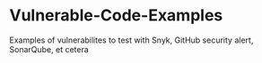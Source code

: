 # Vulnerable-Code-Examples
Examples of vulnerabilites to test with Snyk, GitHub security alert, SonarQube, et cetera
